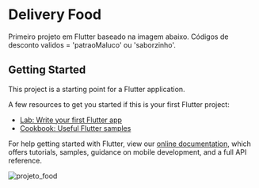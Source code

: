 # Delivery Food

Primeiro projeto em Flutter baseado na imagem abaixo.
Códigos de desconto validos = 'patraoMaluco' ou 'saborzinho'.

## Getting Started

This project is a starting point for a Flutter application.

A few resources to get you started if this is your first Flutter project:

- [Lab: Write your first Flutter app](https://flutter.dev/docs/get-started/codelab)
- [Cookbook: Useful Flutter samples](https://flutter.dev/docs/cookbook)

For help getting started with Flutter, view our
[online documentation](https://flutter.dev/docs), which offers tutorials,
samples, guidance on mobile development, and a full API reference.

![projeto_food](https://user-images.githubusercontent.com/73996129/140181609-82812307-f67f-4500-a2fd-f82d9068cf19.jpg)
